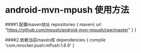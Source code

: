 # android-mvn-mpush 使用方法

####1.配置maven地址
	repositories {
    	maven{
        	url "https://github.com/mpush/android-mvn-mpush/raw/master"
    	}
    }
    
####2.依赖当前maven库
	dependencies {
    	compile 'com.mrocker.push:mPush:1.6.9'
	}
